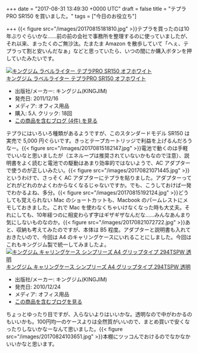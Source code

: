 
+++
date = "2017-08-31 13:49:30 +0000 UTC"
draft = false
title = "テプラPRO SR150 を買いました。"
tags = ["今日のお役立ち"]

+++
{{< figure src="/images/20170815181810.jpg"  >}}テプラを買ったのは10年ぶりぐらいかな……前の前の会社で事務所を整理するのに使っていましたが、それ以来、まったくのご無沙汰。たまたま Amazon を散歩していて「へぇ、テプラって割と安いんだなぁ」などと思っていたら、いつの間にか購入ボタンを押していたみたいです。<div class="hatena-asin-detail"><a href="http://www.amazon.co.jp/exec/obidos/ASIN/B006GM1ISY/bestylesnet-22/"><img src="https://images-fe.ssl-images-amazon.com/images/I/51fT45%2ByyuL._SL160_.jpg" class="hatena-asin-detail-image" alt="キングジム ラベルライター テプラPRO  SR150 オフホワイト" title="キングジム ラベルライター テプラPRO  SR150 オフホワイト"/></a><div class="hatena-asin-detail-info"><a href="http://www.amazon.co.jp/exec/obidos/ASIN/B006GM1ISY/bestylesnet-22/">キングジム ラベルライター テプラPRO  SR150 オフホワイト</a><ul><li><span class="hatena-asin-detail-label">出版社/メーカー:</span> キングジム(KINGJIM)</li><li><span class="hatena-asin-detail-label">発売日:</span> 2011/12/16</li><li><span class="hatena-asin-detail-label">メディア:</span> オフィス用品</li><li><span class="hatena-asin-detail-label">購入</span>: 5人 <span class="hatena-asin-detail-label">クリック</span>: 18回</li><li><a href="http://d.hatena.ne.jp/asin/B006GM1ISY/bestylesnet-22" target="_blank">この商品を含むブログ (4件) を見る</a></li></ul></div><div class="hatena-asin-detail-foot"></div></div>テプラにはいろいろ種類があるようですが、このスタンダードモデル SR150 は実売で 5,000 円ぐらいです。きっとテープカートリッジで利益を上げるんだろうなー。{{< figure src="/images/20170815182147.jpg"  >}}電池で動くのは手軽でいいなと思いましたが（エネループは推奨されていないかもなので注意）、説明書をよく読むと電池での駆動はあまり効率的ではないようで、AC アダプターで使うのが正しいみたい。{{< figure src="/images/20170821071445.jpg"  >}}というわけで、さっそく AC アダプターにテプラを貼りました。アダプターってどれがどれのかよくわからなくなるじゃないですか。でも、こうしておけば一発でわかるよね、多分。{{< figure src="/images/20170815192124.jpg"  >}}どうしても覚えられない Mac のショートカットも、Macbook のパームレストにメモしておきました。これで Mac を使わなくちゃいけなくなった時も大丈夫。それにしても、10年経つのに相変わらず字はギザギザなんだな……みんなあんまり気にしないものなのか。{{< figure src="/images/20170821072722.jpg"  >}}あと、収納も考えてみたのですが、本体は B5 程度。アダプターと説明書も入れておきたいので、今回は A4 のキャリングケースにいれることにしました。今回はこれもキングジム製で統一してみましたよ。<div class="hatena-asin-detail"><a href="http://www.amazon.co.jp/exec/obidos/ASIN/B006518VCW/bestylesnet-22/"><img src="https://images-fe.ssl-images-amazon.com/images/I/31SX-rKZUeL._SL160_.jpg" class="hatena-asin-detail-image" alt="キングジム キャリングケース シンプリーズ A4 グリップタイプ 294TSPW 透明" title="キングジム キャリングケース シンプリーズ A4 グリップタイプ 294TSPW 透明"/></a><div class="hatena-asin-detail-info"><a href="http://www.amazon.co.jp/exec/obidos/ASIN/B006518VCW/bestylesnet-22/">キングジム キャリングケース シンプリーズ A4 グリップタイプ 294TSPW 透明</a><ul><li><span class="hatena-asin-detail-label">出版社/メーカー:</span> キングジム(KINGJIM)</li><li><span class="hatena-asin-detail-label">発売日:</span> 2010/12/24</li><li><span class="hatena-asin-detail-label">メディア:</span> オフィス用品</li><li><a href="http://d.hatena.ne.jp/asin/B006518VCW/bestylesnet-22" target="_blank">この商品を含むブログを見る</a></li></ul></div><div class="hatena-asin-detail-foot"></div></div>ちょっとゆったり目ですが、入らないよりはいいかな。透明なので中がわかるのもいいかも。100円均一のケースよりは全然質がいいので、まとめ買いで安くなったりしないかなーなんて思いました。{{< figure src="/images/20170824103651.jpg"  >}}本棚にツッコんでおけるのでなかなかいいかなと思います。


